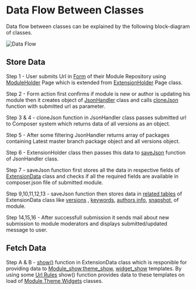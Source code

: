 # Data Flow Between Classes 

 Data flow between classes can be explained by the following block-diagram of classes.

 ![Data Flow](https://github.com/vikas-srivastava/extensionmanager/raw/master/docs/img/data-flow.png)

## Store Data

 Step 1 - User submits Url in [Form](https://github.com/vikas-srivastava/extensionmanager/blob/master/code/page_type/ExtensionHolder.php#L22) of their Module Repository using [ModuleHolder](https://github.com/vikas-srivastava/extensionmanager/blob/master/code/page_type/ModuleHolder.php) Page which is extended from [ExtensionHolder](https://github.com/vikas-srivastava/extensionmanager/blob/master/code/page_type/ExtensionHolder.php) Page class.

 Step 2 - Form action first confirms if module is new or author is updating his module then it creates object of [JsonHandler](https://github.com/vikas-srivastava/extensionmanager/blob/master/code/control/JsonHandler.php) class and calls [cloneJson](https://github.com/vikas-srivastava/extensionmanager/blob/master/code/control/JsonHandler.php#L32) function with submitted url as parameter. 

 Step 3 & 4 - cloneJson function in JsonHandler class passes submitted url to Composer system which returns data of all versions as an object.

 Step 5 - After some filtering JsonHandler returns array of packages containing Latest master branch package object and all versions object.

 Step 6 - ExtensionHolder class then passes this data to [saveJson](https://github.com/vikas-srivastava/extensionmanager/blob/master/code/control/JsonHandler.php#L95) function of JsonHandler class.

 Step 7 - saveJson function first stores all the data in respective fields of [ExtensionData](https://github.com/vikas-srivastava/extensionmanager/blob/master/code/control/ExtensionData.php) class and checks if all the required fields are available in composer.json file of submitted module.

 Step 9,10,11,12,13 - saveJson function then stores data in [related tables](https://github.com/vikas-srivastava/extensionmanager/blob/master/code/control/ExtensionData.php#L89) of ExtensionData class like [versions](https://github.com/vikas-srivastava/extensionmanager/blob/master/code/control/ExtensionVersion.php) , [keywords](https://github.com/vikas-srivastava/extensionmanager/blob/master/code/control/ExtensionKeywords.php), [authors info](https://github.com/vikas-srivastava/extensionmanager/blob/master/code/control/ExtensionAuthorController.php), [snapshot](https://github.com/vikas-srivastava/extensionmanager/blob/master/code/control/ExtensionSnapshot.php), of module. 

 Step 14,15,16 - After successfull submission it sends mail about new submission to module moderators and displays submitted/updated message to user.

 ## Fetch Data 

 Step A & B - [show()](https://github.com/vikas-srivastava/extensionmanager/blob/master/code/control/ExtensionData.php#L197) function in ExtensionData class which is responible for providing data to [Module_show](https://github.com/vikas-srivastava/extensionmanager/blob/master/templates/Layout/Module_show.ss),[theme_show](https://github.com/vikas-srivastava/extensionmanager/blob/master/templates/Layout/Theme_show.ss), [widget_show](https://github.com/vikas-srivastava/extensionmanager/blob/master/templates/Layout/Widget_show.ss) templates. By using some [Url Rules](https://github.com/vikas-srivastava/extensionmanager/blob/master/_config.php#L16) show() function provides data to these templates on load of [Module](https://github.com/vikas-srivastava/extensionmanager/blob/master/code/page_type/Module.php),[Theme](https://github.com/vikas-srivastava/extensionmanager/blob/master/code/page_type/Theme.php),[Widgets](https://github.com/vikas-srivastava/extensionmanager/blob/master/code/page_type/Widget.php) classes.